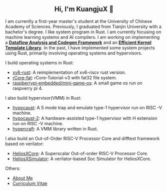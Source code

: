 <h2 align="center"> Hi, I'm KuangjuX 👋 </h2>

I am currently a first-year master's student at the University of Chinese Academy of Sciences. Previously, I graduated from Tianjin University with a bachelor's degree. I like system program in Rust. I am currently focusing on machine learning systems and AI compilers. 
I am working on implementing a **[Dataflow Analysis and Codegen Framework](https://github.com/TiledTensor/ThrillerFlow)** and an **[Efficient Kernel Template Library](https://github.com/TiledTensor/TiledCUDA)**. 
In the past, I have implemented some system projects using Rust, primarily involving operating systems and hypervisors.

I build operating systems in Rust:  

- [xv6-rust](https://github.com/Ko-oK-OS/xv6-rust): A reimplementation of xv6-riscv rust version.  
- [rCore-fat](https://github.com/KuangjuX/rCore-fat): rCore-Tutorial-v3 with fat32 file system.  
- [raspberrypi-embedded/mini-game-os](https://github.com/raspberrypi-embedded/mini-game-os): A small game os run on raspverry pi 4.

I also build hypervisor(VMM) in Rust:  
- [hypocaust](https://github.com/KuangjuX/hypocaust): A S mode trap and emulate type-1 hypervisor run on RISC -V machine.
- [hypocaust-2](https://github.com/KuangjuX/hypocaust-2): A hardware-assisted type-1 hypervisor with H extension run on RISC -V machine.
- [hypercraft](https://github.com/KuangjuX/hypercraft): A VMM library written in Rust.

I also build an Out-of-Order RISC-V Processor Core and difftest framework based on verilator:
- [HeliosXCore](https://github.com/HeliosXCore/HeliosXCore): A Superscalar Out-of-order RISC-V Processor Core.
- [HeliosXSimulator](https://github.com/HeliosXCore/HeliosXSimulator): A verilator-based Soc Simulator for HeliosXCore.

Others:
- [About Me](http://kuangjux.top/)
- [Curriculum Vitae](http://kuangjux.top/files/resume.pdf)
